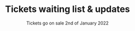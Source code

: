 ---
#######################
## To keep any param unused, just leave its value as empty. Nothing after the : for the param
#######################
########################
# Required params for each section
id: 2 # id of the section used for id'ing the section in classes
title: "Tickets waiting list & updates"
subtitle: "Tickets go on sale 2nd of January 2022"
text: ""
bg_color: # please use hex values
bg_image: "/assets/images/back_sec_two.png" # please save images in assets folder. Prepend with a / eg. /assets/images..
###########################
# Optional params
button_text: "Get in touch" # Call-to-action button
has_grid: "yes" # if the section has grid columns
#################################
# Container class
css_class_container: "container pt-5 pb-5 text-center"
#################################
# CSS classes for the params above
css_classes_title: "display-1 fw-bold text-primary"
css_classes_subtitle: "display-5 mt-2 fw-normal text-primary"
css_classes_text: "lead mt-5 text-dark"
css_classes_button: "btn btn-lg btn-success"
css_classes_grid_row: ""
css_classes_grid_columns: ""
#################################
# Inline CSS classes for params above
css_inline_title: 
css_inline_subtitle:
css_inline_text:
css_inline_button: "color: #ffffff;"
---